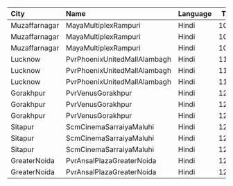 | City          | Name                         | Language |  Time | Type          | Price | Capacity | Booked |
| :------------ | :--------------------------- | :------- | ----: | :------------ | ----: | -------: | -----: |
| Muzaffarnagar | MayaMultiplexRampuri         | Hindi    | 10:30 | Platinumclass |  110₹ |       51 |     28 |
| Muzaffarnagar | MayaMultiplexRampuri         | Hindi    | 10:30 | Goldclass     |   90₹ |       72 |     36 |
| Muzaffarnagar | MayaMultiplexRampuri         | Hindi    | 10:30 | Silverclass   |   70₹ |       48 |     24 |
| Lucknow       | PvrPhoenixUnitedMallAlambagh | Hindi    | 11:05 | Classic       |  200₹ |      104 |      7 |
| Lucknow       | PvrPhoenixUnitedMallAlambagh | Hindi    | 11:05 | Prime         |  240₹ |       12 |      0 |
| Lucknow       | PvrPhoenixUnitedMallAlambagh | Hindi    | 11:05 | Recliner      |  360₹ |        5 |      0 |
| Gorakhpur     | PvrVenusGorakhpur            | Hindi    | 12:00 | Classic       |  190₹ |       39 |     19 |
| Gorakhpur     | PvrVenusGorakhpur            | Hindi    | 12:00 | Prime         |  220₹ |       31 |     15 |
| Gorakhpur     | PvrVenusGorakhpur            | Hindi    | 12:00 | ClassicPlus   |  200₹ |       90 |     54 |
| Sitapur       | ScmCinemaSarraiyaMaluhi      | Hindi    | 12:00 | Gold          |  350₹ |      100 |      0 |
| Sitapur       | ScmCinemaSarraiyaMaluhi      | Hindi    | 12:00 | Premium       |  240₹ |      100 |      0 |
| Sitapur       | ScmCinemaSarraiyaMaluhi      | Hindi    | 12:00 | Classic       |  180₹ |      100 |      0 |
| GreaterNoida  | PvrAnsalPlazaGreaterNoida    | Hindi    | 12:05 | Classic       |  150₹ |       63 |      5 |
| GreaterNoida  | PvrAnsalPlazaGreaterNoida    | Hindi    | 12:05 | Prime         |  180₹ |       32 |      0 |